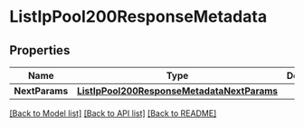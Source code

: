# ListIpPool200ResponseMetadata

## Properties

Name | Type | Description | Notes
------------ | ------------- | ------------- | -------------
**NextParams** | [**ListIpPool200ResponseMetadataNextParams**](ListIpPool200ResponseMetadataNextParams.md) |  |[optional] 

[[Back to Model list]](../README.md#documentation-for-models) [[Back to API list]](../README.md#documentation-for-api-endpoints) [[Back to README]](../README.md)


